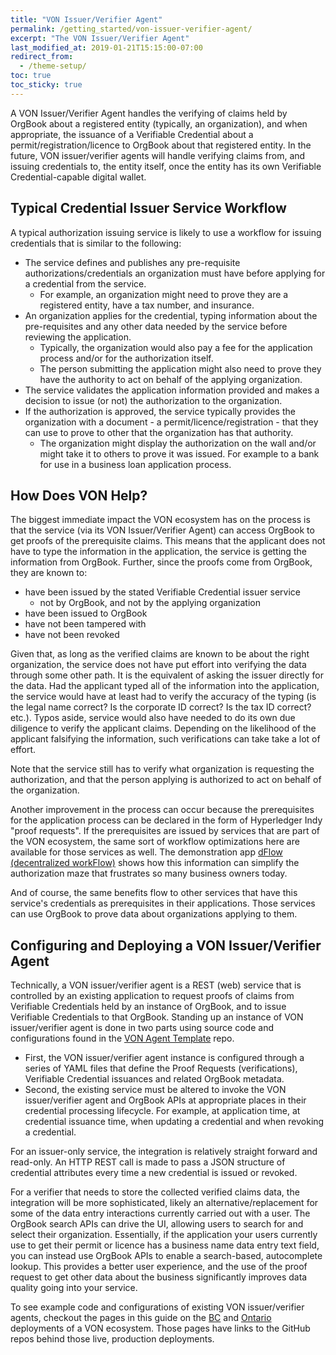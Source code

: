 ```yaml
---
title: "VON Issuer/Verifier Agent"
permalink: /getting_started/von-issuer-verifier-agent/
excerpt: "The VON Issuer/Verifier Agent"
last_modified_at: 2019-01-21T15:15:00-07:00
redirect_from:
  - /theme-setup/
toc: true
toc_sticky: true
---
```


A VON Issuer/Verifier Agent handles the verifying of claims held by OrgBook about a registered entity (typically, an organization), and when appropriate, the issuance of a Verifiable Credential about a permit/registration/licence to OrgBook about that registered entity. In the future, VON issuer/verifier agents will handle verifying claims from, and issuing credentials to, the entity itself, once the entity has its own Verifiable Credential-capable digital wallet.

## Typical Credential Issuer Service Workflow

A typical authorization issuing service is likely to use a workflow for issuing credentials that is similar to the following:

* The service defines and publishes any pre-requisite authorizations/credentials an organization must have before applying for a credential from the service.
  * For example, an organization might need to prove they are a registered entity, have a tax number, and insurance.
* An organization applies for the credential, typing information about the pre-requisites and any other data needed by the service before reviewing the application.
  * Typically, the organization would also pay a fee for the application process and/or for the authorization itself.
  * The person submitting the application might also need to prove they have the authority to act on behalf of the applying organization.
* The service validates the application information provided and makes a decision to issue (or not) the authorization to the organization.
* If the authorization is approved, the service typically provides the organization with a document - a permit/licence/registration - that they can use to prove to other that the organization has that authority.
  * The organization might display the authorization on the wall and/or might take it to others to prove it was issued. For example to a bank for use in a business loan application process.

## How Does VON Help?

The biggest immediate impact the VON ecosystem has on the process is that the service (via its VON Issuer/Verifier Agent) can access OrgBook to get proofs of the prerequisite claims. This means that the applicant does not have to type the information in the application, the service is getting the information from OrgBook. Further, since the proofs come from OrgBook, they are known to:

* have been issued by the stated Verifiable Credential issuer service
  * not by OrgBook, and not by the applying organization
* have been issued to OrgBook
* have not been tampered with
* have not been revoked

Given that, as long as the verified claims are known to be about the right organization, the service does not have put effort into verifying the data through some other path. It is the equivalent of asking the issuer directly for the data. Had the applicant typed all of the information into the application, the service would have at least had to verify the accuracy of the typing (is the legal name correct? Is the corporate ID correct?  Is the tax ID correct? etc.). Typos aside, service would also have needed to do its own due diligence to verify the applicant claims. Depending on the likelihood of the applicant falsifying the information, such verifications can take take a lot of effort.

Note that the service still has to verify what organization is requesting the authorization, and that the person applying is authorized to act on behalf of the organization.

Another improvement in the process can occur because the prerequisites for the application process can be declared in the form of Hyperledger Indy "proof requests". If the prerequisites are issued by services that are part of the VON ecosystem, the same sort of workflow optimizations here are available for those services as well. The demonstration app [dFlow (decentralized workFlow)](https://dflow.orgbook.gov.bc.ca) shows how this information can simplify the authorization maze that frustrates so many business owners today.

And of course, the same benefits flow to other services that have this service's credentials as prerequisites in their applications. Those services can use OrgBook to prove data about organizations applying to them.

## Configuring and Deploying a VON Issuer/Verifier Agent

Technically, a VON issuer/verifier agent is a REST (web) service that is controlled by an existing application to request proofs of claims from Verifiable Credentials held by an instance of OrgBook, and to issue Verifiable Credentials to that OrgBook. Standing up an instance of VON issuer/verifier agent is done in two parts using source code and configurations found in the [VON Agent Template](https://github.com/bcgov/von-agent-template) repo.

* First, the VON issuer/verifier agent instance is configured through a series of YAML files that define the Proof Requests (verifications), Verifiable Credential issuances and related OrgBook metadata.
* Second, the existing service must be altered to invoke the VON issuer/verifier agent and OrgBook APIs at appropriate places in their credential processing lifecycle. For example, at application time, at credential issuance time, when updating a credential and when revoking a credential.

For an issuer-only service, the integration is relatively straight forward and read-only. An HTTP REST call is made to pass a JSON structure of credential attributes every time a new credential is issued or revoked.

For a verifier that needs to store the collected verified claims data, the integration will be more sophisticated, likely an alternative/replacement for some of the data entry interactions currently carried out with a user. The OrgBook search APIs can drive the UI, allowing users to search for and select their organization. Essentially, if the application your users currently use to get their permit or licence has a business name data entry text field, you can instead use OrgBook APIs to enable a search-based, autocomplete lookup. This provides a better user experience, and the use of the proof request to get other data about the business significantly improves data quality going into your service.

To see example code and configurations of existing VON issuer/verifier agents, checkout the pages in this guide on the [BC](/getting_started/bc-architecture)  and [Ontario](/getting_started/ontario-architecture) deployments of a VON ecosystem. Those pages have links to the GitHub repos behind those live, production deployments.